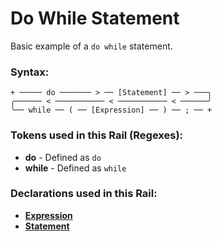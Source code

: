 
# Do While Statement

Basic example of a `do while` statement.

### Syntax:

    + ───── do ─────── > ── [Statement] ── > ───╮
    ╭────── < ─────────── < ─────────── < ──────╯
    ╰── while ── ( ── [Expression] ── ) ── ; ── +

### Tokens used in this Rail (Regexes):

- **do** - Defined as `do`
- **while** - Defined as `while`

### Declarations used in this Rail:

- [**Expression**](Expression.md)
- [**Statement**](Statement.md)
